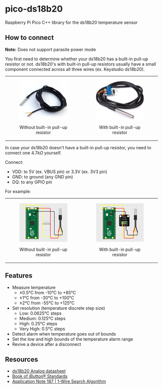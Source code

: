 # pico-ds18b20
Raspberry Pi Pico C++ library for the ds18b20 temperature sensor

## How to connect
**Note:** Does not support parasite power mode  

You first need to determine whether your ds18b20 has a built-in pull-up resistor or not. ds18b20's with built-in pull-up resistors usually have a small component connected across all three wires (ex. Keystudio ds18b20).

<table>
  <tbody>
    <tr>
      <td>
        <figure>
          <p align="center" width="300px">
            <img src="images/ds18b20_without.jpg" width="300px">
            <figcaption><p align="center">Without built-in pull-up resistor</p></figcaption>
          </p>
        </figure>
      </td>
      <td>
        <figure>
          <p align="center" width="300px">
            <img src="images/ds18b20_with.jpg" width="300px">
            <figcaption><p align="center">With built-in pull-up resistor</p></figcaption>
          </p>
        </figure>
      </td>
    </tr>
  </tbody>
</table>

In case your ds18b20 doesn't have a built-in pull-up resistor, you need to connect one $4.7k\Omega$ yourself.

Connect:
- VDD: to 5V (ex. VBUS pin) or 3.3V (ex. 3V3 pin)
- GND: to ground (any GND pin)
- DQ: to any GPIO pin

For example:

<table>
  <tbody>
    <tr>
      <td>
        <figure>
          <p align="center" width="300px">
            <img src="images/connection_without.png" width="300px">
            <figcaption><p align="center">Without built-in pull-up resistor</p></figcaption>
          </p>
        </figure>
      </td>
      <td>
        <figure>
          <p align="center" width="300px">
            <img src="images/connection_with.png" width="300px">
            <figcaption><p align="center">With built-in pull-up resistor</p></figcaption>
          </p>
        </figure>
      </td>
    </tr>
  </tbody>
</table>

## Features
- Measure temperature
  - &plusmn;0.5°C from -10°C to +85°C
  - &plusmn;1°C from -30°C to +100°C
  - &plusmn;2°C from -55°C to +125°C
- Set resolution (temperature discrete step size)
  - Low: 0.0625°C steps
  - Medium: 0.125°C steps
  - High: 0.25°C steps
  - Very High: 0.5°C steps
- Detect alarm when temperature goes out of bounds
- Set the low and high bounds of the temperature alarm range
- Revive a device after a disconnect

## Resources

- [ds18b20 Analog datasheet](https://www.analog.com/media/en/technical-documentation/data-sheets/ds18b20.pdf)
- [Book of iButton® Standards](https://www.analog.com/media/en/technical-documentation/tech-articles/book-of-ibuttonreg-standards.pdf)
- [Application Note 187 | 1-Wire Search Algorithm](https://www.analog.com/media/en/technical-documentation/app-notes/1wire-search-algorithm.pdf)